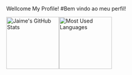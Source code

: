 Wellcome My Profile!
 #Bem vindo ao meu perfil! 

<img alt="Jaime's GitHub Stats" height="140em"  src="https://github-readme-stats.vercel.app/api?username=Snakzx-C&theme=material-palenight&show_icons=true"><img alt="Most Used Languages" height="140em" src="https://github-readme-stats.vercel.app/api/top-langs/?username=Snakzx-C&hide=html&layout=compact&theme=material-palenight">
